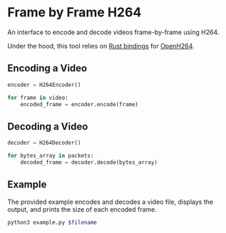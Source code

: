 # Frame by Frame H264

An interface to encode and decode videos frame-by-frame using H264.

Under the hood, this tool relies on [Rust bindings](https://github.com/ralfbiedert/openh264-rs) for [OpenH264](https://github.com/cisco/openh264).


## Encoding a Video

```python
encoder = H264Encoder()

for frame in video:
    encoded_frame = encoder.encode(frame)
```

## Decoding a Video

```python
decoder = H264Decoder()

for bytes_array in packets:
    decoded_frame = decoder.decode(bytes_array)
```

## Example

The provided example encodes and decodes a video file, displays the output, and prints the size of each encoded frame.

```bash
python3 example.py $filename
```
